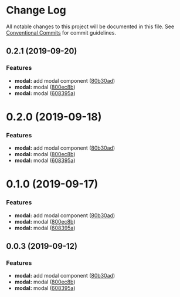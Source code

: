 # Change Log

All notable changes to this project will be documented in this file.
See [Conventional Commits](https://conventionalcommits.org) for commit guidelines.

## 0.2.1 (2019-09-20)


### Features

* **modal:** add modal component ([80b30ad](https://github.com/synerise/ds/commit/80b30ad))
* **modal:** modal ([800ec8b](https://github.com/synerise/ds/commit/800ec8b))
* **modal:** modal ([608395a](https://github.com/synerise/ds/commit/608395a))





# 0.2.0 (2019-09-18)


### Features

* **modal:** add modal component ([80b30ad](https://github.com/synerise/synerise-design/commit/80b30ad))
* **modal:** modal ([800ec8b](https://github.com/synerise/synerise-design/commit/800ec8b))
* **modal:** modal ([608395a](https://github.com/synerise/synerise-design/commit/608395a))





# 0.1.0 (2019-09-17)


### Features

* **modal:** add modal component ([80b30ad](https://github.com/synerise/synerise-design/commit/80b30ad))
* **modal:** modal ([800ec8b](https://github.com/synerise/synerise-design/commit/800ec8b))
* **modal:** modal ([608395a](https://github.com/synerise/synerise-design/commit/608395a))





## 0.0.3 (2019-09-12)


### Features

* **modal:** add modal component ([80b30ad](https://github.com/synerise/synerise-design/commit/80b30ad))
* **modal:** modal ([800ec8b](https://github.com/synerise/synerise-design/commit/800ec8b))
* **modal:** modal ([608395a](https://github.com/synerise/synerise-design/commit/608395a))
